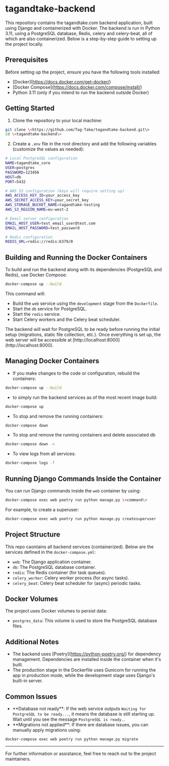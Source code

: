 # tagandtake-backend

This repository contains the tagandtake.com backend application, built using Django and containerized with Docker. The backend is run in Python 3.11, using a PostgreSQL database, Redis, celery and celery-beat, all of which are also containerized. Below is a step-by-step guide to setting up the project locally.

## Prerequisites

Before setting up the project, ensure you have the following tools installed:

- \[Docker\](https://docs.docker.com/get-docker/)
- \[Docker Compose\](https://docs.docker.com/compose/install/)
- Python 3.11 (only if you intend to run the backend outside Docker)

## Getting Started

1. Clone the repository to your local machine:

```bash
git clone \<https://github.com/Tag-Take/tagandtake-backend.git\>
cd \<tagandtake-backend\>
```

2. Create a `.env` file in the root directory and add the following variables (customize the values as needed):

```bash
# Local PostgreSQL configuration
NAME=tagandtake_core
USER=postgres
PASSWORD=123456
HOST=db
PORT=5432

# AWS S3 configuration (keys will require setting up)
AWS_ACCESS_KEY_ID=your_access_key
AWS_SECRET_ACCESS_KEY=your_secret_key
AWS_STORAGE_BUCKET_NAME=tagandtake-testing
AWS_S3_REGION_NAME=eu-west-2

# Email server configuration
EMAIL_HOST_USER=test_email_user@test.com
EMAIL_HOST_PASSWORD=test_password

# Redis configuration
REDIS_URL=redis://redis:6379/0
```

## Building and Running the Docker Containers

To build and run the backend along with its dependencies (PostgreSQL and Redis), use Docker Compose:

```bash
docker-compose up --build
```

This command will:

- Build the `web` service using the `development` stage from the `Dockerfile`.
- Start the `db` service for PostgreSQL.
- Start the `redis` service.
- Start Celery workers and the Celery beat scheduler.

The backend will wait for PostgreSQL to be ready before running the initial setup (migrations, static file collection, etc.). Once everything is set up, the web server will be accessible at \[http://localhost:8000\](http://localhost:8000).

## Managing Docker Containers

- If you make changes to the code or configuration, rebuild the containers:

```bash
docker-compose up --build
```

- to simply run the backend services as of the most recent image build:

```bash
docker-compose up
```

- To stop and remove the running containers:

```bash
docker-compose down
```

- To stop and remove the running containers and delete associated db

```bash
docker-compose down -v
```

- To view logs from all services:

```bash
docker-compose logs -f
```

## Running Django Commands Inside the Container

You can run Django commands inside the `web` container by using:

```bash
docker-compose exec web poetry run python manage.py \<command\>
```

For example, to create a superuser:

```bash
docker-compose exec web poetry run python manage.py createsuperuser
```

## Project Structure

This repo caontains all backend services (containerized). Below are the services defined in the `docker-compose.yml`:

- `web`: The Django application container.
- `db`: The PostgreSQL database container.
- `redis`: The Redis container (for task queues).
- `celery_worker`: Celery worker process (for async tasks).
- `celery_beat`: Celery beat scheduler for (async) periodic tasks.

## Docker Volumes

The project uses Docker volumes to persist data:

- `postgres_data`: This volume is used to store the PostgreSQL database files.

## Additional Notes

- The backend uses \[Poetry\](https://python-poetry.org/) for dependency management. Dependencies are installed inside the container when it's built.
- The production stage in the Dockerfile uses Gunicorn for running the app in production mode, while the development stage uses Django's built-in server.

## Common Issues

- \*\*Database not ready\*\*: If the web service outputs `Waiting for PostgreSQL to be ready...`, it means the database is still starting up. Wait until you see the message `PostgreSQL is ready.`.
- \*\*Migrations not applied\*\*: If there are database issues, you can manually apply migrations using:

```bash
docker-compose exec web poetry run python manage.py migrate
```

---

For further information or assistance, feel free to reach out to the project maintainers.
